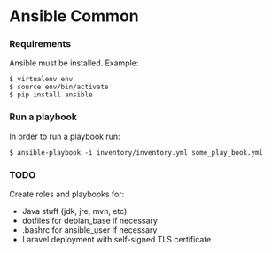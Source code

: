 Ansible Common
==============


### Requirements
Ansible must be installed.
Example:

    $ virtualenv env
    $ source env/bin/activate
    $ pip install ansible


### Run a playbook
In order to run a playbook run:

    $ ansible-playbook -i inventory/inventory.yml some_play_book.yml

    
### TODO
Create roles and playbooks for:

 * Java stuff (jdk, jre, mvn, etc)
 * dotfiles for debian_base if necessary
 * .bashrc for ansible_user if necessary
 * Laravel deployment with self-signed TLS certificate

